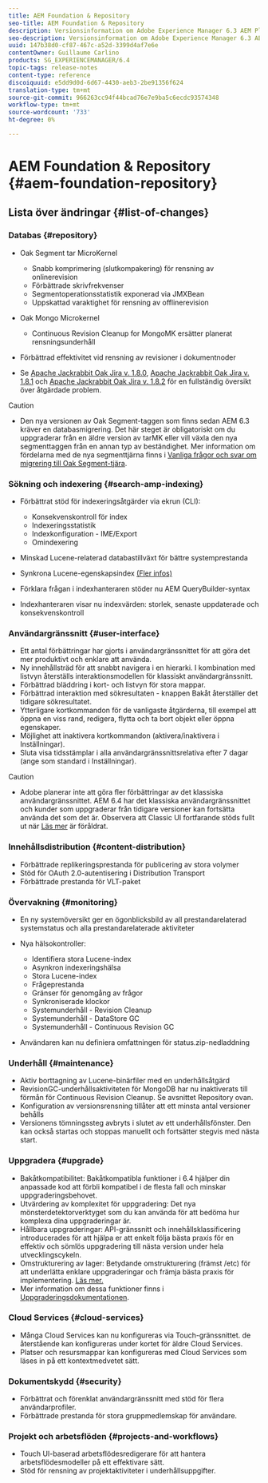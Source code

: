 ```yaml
---
title: AEM Foundation & Repository
seo-title: AEM Foundation & Repository
description: Versionsinformation om Adobe Experience Manager 6.3 AEM Platform och Repository.
seo-description: Versionsinformation om Adobe Experience Manager 6.3 AEM Platform och Repository.
uuid: 147b38d0-cf87-467c-a52d-3399d4af7e6e
contentOwner: Guillaume Carlino
products: SG_EXPERIENCEMANAGER/6.4
topic-tags: release-notes
content-type: reference
discoiquuid: e5dd9d0d-6d67-4430-aeb3-2be91356f624
translation-type: tm+mt
source-git-commit: 966263cc94f44bcad76e7e9ba5c6ecdc93574348
workflow-type: tm+mt
source-wordcount: '733'
ht-degree: 0%

---
```



# AEM Foundation &amp; Repository {#aem-foundation-repository}

## Lista över ändringar {#list-of-changes}

### Databas {#repository}

* Oak Segment tar MicroKernel

   * Snabb komprimering (slutkompakering) för rensning av onlinerevision
   * Förbättrade skrivfrekvenser
   * Segmentoperationsstatistik exponerad via JMXBean
   * Uppskattad varaktighet för rensning av offlinerevision

* Oak Mongo Microkernel

   * Continuous Revision Cleanup for MongoMK ersätter planerat rensningsunderhåll

* Förbättrad effektivitet vid rensning av revisioner i dokumentnoder
* Se [Apache Jackrabbit Oak Jira v. 1.8.0](https://archive.apache.org/dist/jackrabbit/oak/1.8.0/RELEASE-NOTES.txt), [Apache Jackrabbit Oak Jira v. 1.8.1](https://archive.apache.org/dist/jackrabbit/oak/1.8.1/RELEASE-NOTES.txt) och [Apache Jackrabbit Oak Jira v. 1.8.2](https://archive.apache.org/dist/jackrabbit/oak/1.8.2/RELEASE-NOTES.txt) för en fullständig översikt över åtgärdade problem.

>[!CAUTION]
>
>* Den nya versionen av Oak Segment-taggen som finns sedan AEM 6.3 kräver en databasmigrering. Det här steget är obligatoriskt om du uppgraderar från en äldre version av tarMK eller vill växla den nya segmenttaggen från en annan typ av beständighet. Mer information om fördelarna med de nya segmenttjärna finns i [Vanliga frågor och svar om migrering till Oak Segment-tjära](/help/sites-deploying/revision-cleanup.md#migrating-to-oak-segment-tar).

>



### Sökning och indexering {#search-amp-indexing}

* Förbättrat stöd för indexeringsåtgärder via ekrun (CLI):

   * Konsekvenskontroll för index
   * Indexeringsstatistik
   * Indexkonfiguration - IME/Export
   * Omindexering

* Minskad Lucene-relaterad databastillväxt för bättre systemprestanda
* Synkrona Lucene-egenskapsindex [(Fler infos)](https://wiki.apache.org/jackrabbit/Synchronous%20Lucene%20Property%20Indexes)
* Förklara frågan i indexhanteraren stöder nu AEM QueryBuilder-syntax
* Indexhanteraren visar nu indexvärden: storlek, senaste uppdaterade och konsekvenskontroll

### Användargränssnitt {#user-interface}

* Ett antal förbättringar har gjorts i användargränssnittet för att göra det mer produktivt och enklare att använda.
* Ny innehållsträd för att snabbt navigera i en hierarki. I kombination med listvyn återställs interaktionsmodellen för klassiskt användargränssnitt.
* Förbättrad bläddring i kort- och listvyn för stora mappar.
* Förbättrad interaktion med sökresultaten - knappen Bakåt återställer det tidigare sökresultatet.
* Ytterligare kortkommandon för de vanligaste åtgärderna, till exempel att öppna en viss rand, redigera, flytta och ta bort objekt eller öppna egenskaper.
* Möjlighet att inaktivera kortkommandon (aktivera/inaktivera i Inställningar).
* Sluta visa tidsstämplar i alla användargränssnittsrelativa efter 7 dagar (ange som standard i Inställningar).

>[!CAUTION]
>
>* Adobe planerar inte att göra fler förbättringar av det klassiska användargränssnittet. AEM 6.4 har det klassiska användargränssnittet och kunder som uppgraderar från tidigare versioner kan fortsätta använda det som det är. Observera att Classic UI fortfarande stöds fullt ut när [Läs mer](/help/sites-deploying/ui-recommendations.md) är föråldrat.

>



### Innehållsdistribution {#content-distribution}

* Förbättrade replikeringsprestanda för publicering av stora volymer
* Stöd för OAuth 2.0-autentisering i Distribution Transport
* Förbättrade prestanda för VLT-paket

### Övervakning {#monitoring}

* En ny systemöversikt ger en ögonblicksbild av all prestandarelaterad systemstatus och alla prestandarelaterade aktiviteter
* Nya hälsokontroller:

   * Identifiera stora Lucene-index
   * Asynkron indexeringshälsa
   * Stora Lucene-index
   * Frågeprestanda
   * Gränser för genomgång av frågor
   * Synkroniserade klockor
   * Systemunderhåll - Revision Cleanup
   * Systemunderhåll - DataStore GC
   * Systemunderhåll - Continuous Revision GC

* Användaren kan nu definiera omfattningen för status.zip-nedladdning

### Underhåll {#maintenance}

* Aktiv borttagning av Lucene-binärfiler med en underhållsåtgärd
* RevisionGC-underhållsaktiviteten för MongoDB har nu inaktiverats till förmån för Continuous Revision Cleanup. Se avsnittet Repository ovan.
* Konfiguration av versionsrensning tillåter att ett minsta antal versioner behålls
* Versionens tömningssteg avbryts i slutet av ett underhållsfönster. Den kan också startas och stoppas manuellt och fortsätter stegvis med nästa start.

### Uppgradera {#upgrade}

* Bakåtkompatibilitet: Bakåtkompatibla funktioner i 6.4 hjälper din anpassade kod att förbli kompatibel i de flesta fall och minskar uppgraderingsbehovet.
* Utvärdering av komplexitet för uppgradering: Det nya mönsterdetektorverktyget som du kan använda för att bedöma hur komplexa dina uppgraderingar är.
* Hållbara uppgraderingar: API-gränssnitt och innehållsklassificering introducerades för att hjälpa er att enkelt följa bästa praxis för en effektiv och sömlös uppgradering till nästa version under hela utvecklingscykeln.
* Omstrukturering av lager: Betydande omstrukturering (främst /etc) för att underlätta enklare uppgraderingar och främja bästa praxis för implementering. [Läs mer.](/help/sites-deploying/repository-restructuring.md)
* Mer information om dessa funktioner finns i [Uppgraderingsdokumentationen](/help/sites-deploying/upgrade.md).

### Cloud Services {#cloud-services}

* Många Cloud Services kan nu konfigureras via Touch-gränssnittet. de återstående kan konfigureras under kortet för äldre Cloud Services.
* Platser och resursmappar kan konfigureras med Cloud Services som läses in på ett kontextmedvetet sätt.

### Dokumentskydd {#security}

* Förbättrat och förenklat användargränssnitt med stöd för flera användarprofiler.
* Förbättrade prestanda för stora gruppmedlemskap för användare.

### Projekt och arbetsflöden {#projects-and-workflows}

* Touch UI-baserad arbetsflödesredigerare för att hantera arbetsflödesmodeller på ett effektivare sätt.
* Stöd för rensning av projektaktiviteter i underhållsuppgifter.

